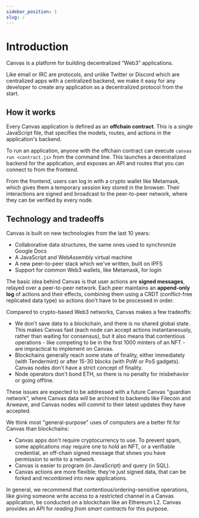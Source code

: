 ```yaml
---
sidebar_position: 1
slug: /
---
```


# Introduction

Canvas is a platform for building decentralized “Web3” applications.

Like email or IRC are protocols, and unlike Twitter or Discord which are centralized apps with a centralized backend, we make it easy for any developer to create any application as a decentralized protocol from the start.


## How it works

Every Canvas application is defined as an **offchain contract**. This is a single JavaScript file, that specifies the models, routes, and actions in the application's backend.

To run an application, anyone with the offchain contract can execute `canvas run <contract.js>` from the command line. This launches a decentralized backend for the application, and exposes an API and routes that you can connect to from the frontend.

From the frontend, users can log in with a crypto wallet like Metamask, which gives them a temporary session key stored in the browser. Their interactions are signed and broadcast to the peer-to-peer network, where they can be verified by every node.

## Technology and tradeoffs

Canvas is built on new technologies from the last 10 years:

* Collaborative data structures, the same ones used to synchronize Google Docs
* A JavaScript and WebAssembly virtual machine
* A new peer-to-peer stack which we've written, built on IPFS
* Support for common Web3 wallets, like Metamask, for login

The basic idea behind Canvas is that user actions are **signed messages**, relayed over a peer-to-peer network. Each peer maintains an **append-only log** of actions and their effects, combining them using a CRDT (conflict-free replicated data type) so actions don't have to be processed in order.

Compared to crypto-based Web3 networks, Canvas makes a few tradeoffs:

* We don't save data to a blockchain, and there is no shared global state. This makes Canvas fast (each node can accept actions instantaneously, rather than waiting for consensus), but it also means that contentious operations - like competing to be in the first 1000 minters of an NFT - are impractical to implement on Canvas.
* Blockchains generally reach some state of finality, either immediately (with Tendermint) or after 15-30 blocks (with PoW or PoS gadgets). Canvas nodes don't have a strict concept of finality.
* Node operators don't bond ETH, so there is no penalty for misbehavior or going offline.

These issues are expected to be addressed with a future Canvas "guardian network", where Canvas data will be archived to backends like Filecoin and Arweave, and Canvas nodes will commit to their latest updates they have accepted.

We think most "general-purpose" uses of computers are a better fit for Canvas than blockchains:

* Canvas apps don't require cryptocurrency to use. To prevent spam, some applications may require one to hold an NFT, or a verifiable credential, an off-chain signed message that shows you have permission to write to a network.
* Canvas is easier to program (in JavaScript) and query (in SQL).
* Canvas actions are more flexible; they're just signed data, that can be forked and recombined into new applications.

In general, we recommend that contentious/ordering-sensitive operations, like giving someone write access to a restricted channel in a Canvas application, be conducted on a blockchain like an Ethereum L2. Canvas provides an API for *reading from smart contracts* for this purpose.
